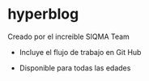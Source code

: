 # hyperblog
Creado por el increible SIQMA Team
* Incluye el flujo de trabajo en Git Hub
+ Disponible para todas las edades